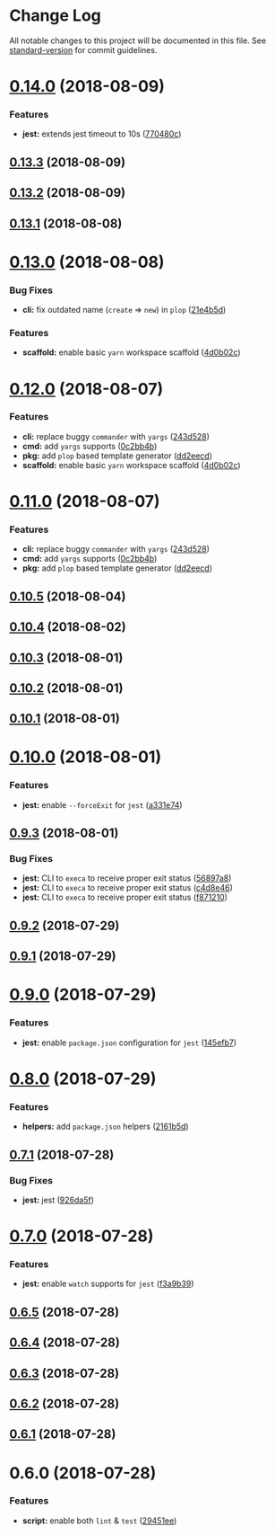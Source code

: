 # Change Log

All notable changes to this project will be documented in this file. See [standard-version](https://github.com/conventional-changelog/standard-version) for commit guidelines.

<a name="0.14.0"></a>
# [0.14.0](https://github.com/jimzhan/esnext-scripts/compare/v0.13.3...v0.14.0) (2018-08-09)


### Features

* **jest:** extends jest timeout to 10s ([770480c](https://github.com/jimzhan/esnext-scripts/commit/770480c))



<a name="0.13.3"></a>
## [0.13.3](https://github.com/jimzhan/esnext-scripts/compare/v0.13.2...v0.13.3) (2018-08-09)



<a name="0.13.2"></a>
## [0.13.2](https://github.com/jimzhan/esnext-scripts/compare/v0.13.0...v0.13.2) (2018-08-09)



<a name="0.13.1"></a>
## [0.13.1](https://github.com/jimzhan/esnext-scripts/compare/v0.13.0...v0.13.1) (2018-08-08)



<a name="0.13.0"></a>
# [0.13.0](https://github.com/jimzhan/esnext-scripts/compare/v0.11.0...v0.13.0) (2018-08-08)


### Bug Fixes

* **cli:** fix outdated name (`create` => `new`) in `plop` ([21e4b5d](https://github.com/jimzhan/esnext-scripts/commit/21e4b5d))


### Features

* **scaffold:** enable basic `yarn` workspace scaffold ([4d0b02c](https://github.com/jimzhan/esnext-scripts/commit/4d0b02c))



<a name="0.12.0"></a>
# [0.12.0](https://github.com/jimzhan/esnext-scripts/compare/v0.10.5...v0.12.0) (2018-08-07)


### Features

* **cli:** replace buggy `commander` with `yargs` ([243d528](https://github.com/jimzhan/esnext-scripts/commit/243d528))
* **cmd:** add `yargs` supports ([0c2bb4b](https://github.com/jimzhan/esnext-scripts/commit/0c2bb4b))
* **pkg:** add `plop` based template generator ([dd2eecd](https://github.com/jimzhan/esnext-scripts/commit/dd2eecd))
* **scaffold:** enable basic `yarn` workspace scaffold ([4d0b02c](https://github.com/jimzhan/esnext-scripts/commit/4d0b02c))



<a name="0.11.0"></a>
# [0.11.0](https://github.com/jimzhan/esnext-scripts/compare/v0.10.4...v0.11.0) (2018-08-07)


### Features

* **cli:** replace buggy `commander` with `yargs` ([243d528](https://github.com/jimzhan/esnext-scripts/commit/243d528))
* **cmd:** add `yargs` supports ([0c2bb4b](https://github.com/jimzhan/esnext-scripts/commit/0c2bb4b))
* **pkg:** add `plop` based template generator ([dd2eecd](https://github.com/jimzhan/esnext-scripts/commit/dd2eecd))



<a name="0.10.5"></a>
## [0.10.5](https://github.com/jimzhan/esnext-scripts/compare/v0.10.4...v0.10.5) (2018-08-04)



<a name="0.10.4"></a>
## [0.10.4](https://github.com/jimzhan/esnext-scripts/compare/v0.10.2...v0.10.4) (2018-08-02)



<a name="0.10.3"></a>
## [0.10.3](https://github.com/jimzhan/esnext-scripts/compare/v0.10.2...v0.10.3) (2018-08-01)



<a name="0.10.2"></a>
## [0.10.2](https://github.com/jimzhan/esnext-scripts/compare/v0.10.1...v0.10.2) (2018-08-01)



<a name="0.10.1"></a>
## [0.10.1](https://github.com/jimzhan/esnext-scripts/compare/v0.10.0...v0.10.1) (2018-08-01)



<a name="0.10.0"></a>
# [0.10.0](https://github.com/jimzhan/esnext-scripts/compare/v0.9.3...v0.10.0) (2018-08-01)


### Features

* **jest:** enable `--forceExit` for `jest` ([a331e74](https://github.com/jimzhan/esnext-scripts/commit/a331e74))



<a name="0.9.3"></a>
## [0.9.3](https://github.com/jimzhan/esnext-scripts/compare/v0.9.1...v0.9.3) (2018-08-01)


### Bug Fixes

* **jest:** CLI to `execa` to receive proper exit status ([56897a8](https://github.com/jimzhan/esnext-scripts/commit/56897a8))
* **jest:** CLI to `execa` to receive proper exit status ([c4d8e46](https://github.com/jimzhan/esnext-scripts/commit/c4d8e46))
* **jest:** CLI to `execa` to receive proper exit status ([f871210](https://github.com/jimzhan/esnext-scripts/commit/f871210))



<a name="0.9.2"></a>
## [0.9.2](https://github.com/jimzhan/esnext-scripts/compare/v0.9.1...v0.9.2) (2018-07-29)



<a name="0.9.1"></a>
## [0.9.1](https://github.com/jimzhan/esnext-scripts/compare/v0.9.0...v0.9.1) (2018-07-29)



<a name="0.9.0"></a>
# [0.9.0](https://github.com/jimzhan/esnext-scripts/compare/v0.8.0...v0.9.0) (2018-07-29)


### Features

* **jest:** enable `package.json` configuration for `jest` ([145efb7](https://github.com/jimzhan/esnext-scripts/commit/145efb7))



<a name="0.8.0"></a>
# [0.8.0](https://github.com/jimzhan/esnext-scripts/compare/v0.7.1...v0.8.0) (2018-07-29)


### Features

* **helpers:** add `package.json` helpers ([2161b5d](https://github.com/jimzhan/esnext-scripts/commit/2161b5d))



<a name="0.7.1"></a>
## [0.7.1](https://github.com/jimzhan/esnext-scripts/compare/v0.7.0...v0.7.1) (2018-07-28)


### Bug Fixes

* **jest:** jest ([926da5f](https://github.com/jimzhan/esnext-scripts/commit/926da5f))



<a name="0.7.0"></a>
# [0.7.0](https://github.com/jimzhan/esnext-scripts/compare/v0.6.5...v0.7.0) (2018-07-28)


### Features

* **jest:** enable `watch` supports for `jest` ([f3a9b39](https://github.com/jimzhan/esnext-scripts/commit/f3a9b39))



<a name="0.6.5"></a>
## [0.6.5](https://github.com/jimzhan/esnext-scripts/compare/v0.6.4...v0.6.5) (2018-07-28)



<a name="0.6.4"></a>
## [0.6.4](https://github.com/jimzhan/esnext-scripts/compare/v0.6.3...v0.6.4) (2018-07-28)



<a name="0.6.3"></a>
## [0.6.3](https://github.com/jimzhan/esnext-scripts/compare/v0.6.2...v0.6.3) (2018-07-28)



<a name="0.6.2"></a>
## [0.6.2](https://github.com/jimzhan/esnext-scripts/compare/v0.6.1...v0.6.2) (2018-07-28)



<a name="0.6.1"></a>
## [0.6.1](https://github.com/jimzhan/esnext-scripts/compare/v0.6.0...v0.6.1) (2018-07-28)



<a name="0.6.0"></a>
# 0.6.0 (2018-07-28)


### Features

* **script:** enable both `lint` & `test` ([29451ee](https://github.com/jimzhan/esnext-scripts/commit/29451ee))
